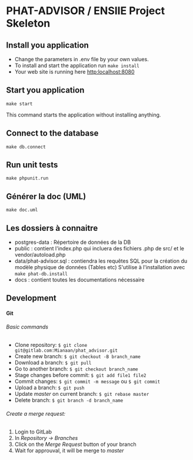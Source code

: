 # PHAT-ADVISOR / ENSIIE Project Skeleton

## Install you application
* Change the parameters in .env file by your own values.
* To install and start the application run `make install`
* Your web site is running here [http:localhost:8080](http:localhost:8080)

## Start you application
`make start`

This command starts the application without installing anything.

## Connect to the database
`make db.connect`

## Run unit tests
`make phpunit.run`

## Générer la doc (UML)
`make doc.uml`

## Les dossiers à connaitre
- postgres-data : Répertoire de données de la  DB
- public : contient l'index.php qui incluera des fichiers .php de src/ et le vendor/autoload.php
- data/phat-advisor.sql : contiendra les requêtes SQL pour la création du modèle physique de données (Tables etc) S'utilise à l'installation avec `make phat-db.install`
- docs : contient toutes les documentations nécessaire


## Development 
#### Git
###### Basic commands
- Clone repository: `$ git clone git@gitlab.com:Mianaan/phat_advisor.git`
- Create new branch: `$ git checkout -B branch_name`
- Download a branch: `$ git pull`
- Go to another branch: `$ git checkout branch_name`
- Stage changes before commit: `$ git add file1 file2`
- Commit changes: `$ git commit -m message` ou `$ git commit` 
- Upload a branch: `$ git push`
- Update *master* on current branch: `$ git rebase master`
- Delete branch: `$ git branch -d branch_name`

###### Create a merge request:
1. Login to GitLab
2. In *Repository -> Branches*
3. Click on the *Merge Request* button of your branch
4. Wait for approuval, it will be merge to *master*
